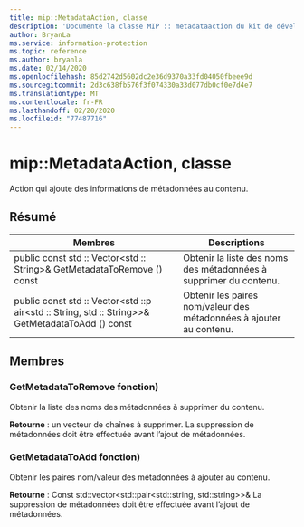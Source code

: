 ```yaml
---
title: mip::MetadataAction, classe
description: 'Documente la classe MIP :: metadataaction du kit de développement logiciel (SDK) Microsoft Information Protection (MIP).'
author: BryanLa
ms.service: information-protection
ms.topic: reference
ms.author: bryanla
ms.date: 02/14/2020
ms.openlocfilehash: 85d2742d5602dc2e36d9370a33fd04050fbeee9d
ms.sourcegitcommit: 2d3c638fb576f3f074330a33d077db0cf0e7d4e7
ms.translationtype: MT
ms.contentlocale: fr-FR
ms.lasthandoff: 02/20/2020
ms.locfileid: "77487716"
---
```

# <a name="class-mipmetadataaction"></a>mip::MetadataAction, classe 
Action qui ajoute des informations de métadonnées au contenu.
  
## <a name="summary"></a>Résumé
 Membres                        | Descriptions                                
--------------------------------|---------------------------------------------
public const std :: Vector\<std :: String\>& GetMetadataToRemove () const  |  Obtenir la liste des noms des métadonnées à supprimer du contenu.
public const std :: Vector\<std ::p air\<std :: String, std :: String\>\>& GetMetadataToAdd () const  |  Obtenir les paires nom/valeur des métadonnées à ajouter au contenu.
  
## <a name="members"></a>Membres
  
### <a name="getmetadatatoremove-function"></a>GetMetadataToRemove fonction)
Obtenir la liste des noms des métadonnées à supprimer du contenu.

  
**Retourne** : un vecteur de chaînes à supprimer. La suppression de métadonnées doit être effectuée avant l’ajout de métadonnées.
  
### <a name="getmetadatatoadd-function"></a>GetMetadataToAdd fonction)
Obtenir les paires nom/valeur des métadonnées à ajouter au contenu.

  
**Retourne** : Const std::vector<std::pair<std::string, std::string>>& La suppression de métadonnées doit être effectuée avant l’ajout de métadonnées.